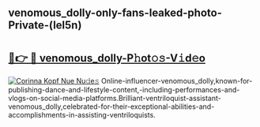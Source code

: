 ## venomous_dolly-only-fans​-leaked-photo​-Private-(lel5n)


# <h2><a href="https://mediaupload.pro?title=venomous_dolly&ref=git">🔗👉 🔴 venomous_dolly-P𝚑ot𝚘𝚜-V𝚒d𝚎o</a></h2>

[![Corinna Kopf Nue Nu𝚍e𝚜](https://i.imgur.com/0qMVB7G.gif)](https://mediaupload.pro?title=venomous_dolly&ref=git)
Online-influencer-venomous_dolly,known-for-publishing-dance-and-lifestyle-content,-including-performances-and-vlogs-on-social-media-platforms.Brilliant-ventriloquist-assistant-venomous_dolly,celebrated-for-their-exceptional-abilities-and-accomplishments-in-assisting-ventriloquists.  